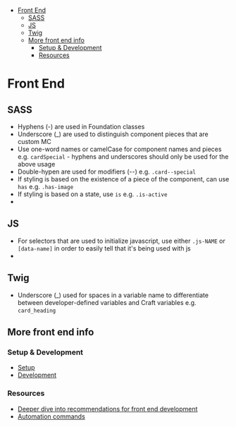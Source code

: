 - [Front End](#front-end)
  - [SASS](#sass)
  - [JS](#js)
  - [Twig](#twig)
  - [More front end info](#more-front-end-info)
    - [Setup \& Development](#setup--development)
    - [Resources](#resources)

# Front End

## SASS
- Hyphens (-) are used in Foundation classes
- Underscore (_) are used to distinguish component pieces that are custom MC
- Use one-word names or camelCase for component names and pieces e.g. `cardSpecial` - hyphens and underscores should only be used for the above usage
- Double-hypen are used for modifiers (--) e.g. `.card--special`
- If styling is based on the existence of a piece of the component, can use `has` e.g. `.has-image`
- If styling is based on a state, use `is` e.g. `.is-active`
-
## JS
- For selectors that are used to initialize javascript, use either `.js-NAME` or `[data-name]` in order to easily tell that it's being used with js
-

## Twig
- Underscore (_) used for spaces in a variable name to differentiate between developer-defined variables and Craft variables e.g. `card_heading`


## More front end info

### Setup & Development
- [Setup](./local-development#front-end-setup)
- [Development](./local-development#development)

### Resources
- [Deeper dive into recommendations for front end development](https://mightycitizen.teamwork.com/spaces/dev-docs/page/5701-front-end)
- [Automation commands](../deep-dive/automation.md#front-end)